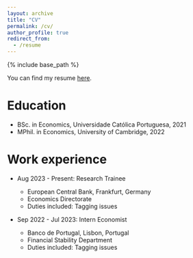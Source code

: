 ```yaml
---
layout: archive
title: "CV"
permalink: /cv/
author_profile: true
redirect_from:
  - /resume
---
```


{% include base_path %}

You can find my resume [here](http://pedrotbaptista.github.io/files/pedro_CV.pdf).

Education
======
* BSc. in Economics, Universidade Católica Portuguesa, 2021
* MPhil. in Economics, University of Cambridge, 2022

Work experience
======
* Aug 2023 - Present: Research Trainee
  * European Central Bank, Frankfurt, Germany
  * Economics Directorate
  * Duties included: Tagging issues

* Sep 2022 - Jul 2023: Intern Economist
  * Banco de Portugal, Lisbon, Portugal
  * Financial Stability Department
  * Duties included: Tagging issues

